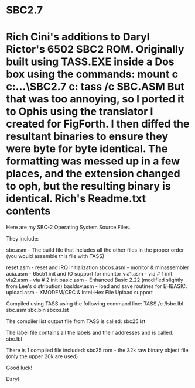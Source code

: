 # SBC2.7
Rich Cini's additions to Daryl Rictor's 6502 SBC2 ROM. Originally
built using TASS.EXE inside a Dos box using the commands:
mount c c:\...\SBC2.7
c:
tass /c SBC.ASM
But that was too annoying, so I ported it to Ophis using the translator
I created for FigForth. I then diffed the resultant binaries to ensure
they were byte for byte identical. The formatting was messed up in a
few places, and the extension changed to oph, but the resulting binary
is identical.
Rich's Readme.txt contents
======
Here are my SBC-2 Operating System Source Files.

They include:

sbc.asm   - The build file that includes all the other files in the proper order
            (you would assemble this file with TASS)

reset.asm - reset and IRQ initialization
sbcos.asm - monitor & minassembler
acia.asm - 65c51 init and IO support for monitor
via1.asm - via # 1 init
via2.asm - via # 2 init
basic.asm - Enhanced Basic 2.22 (modified slightly from Lee's distribution)
basldsv.asm - load and save routines for EHBASIC.
upload.asm - XMODEM/CRC & Intel-Hex File Upload support

Compiled using TASS using the following command line:
TASS /c /lsbc.lbl sbc.asm sbc.bin sbcos.lst

The compiler list output file from TASS is called:
sbc25.lst

The label file contains all the labels and their addresses and is called:
sbc.lbl

There is 1 compiled file included:
sbc25.rom  -  the 32k raw binary object file (only the upper 20k are used)

Good luck!

Daryl

